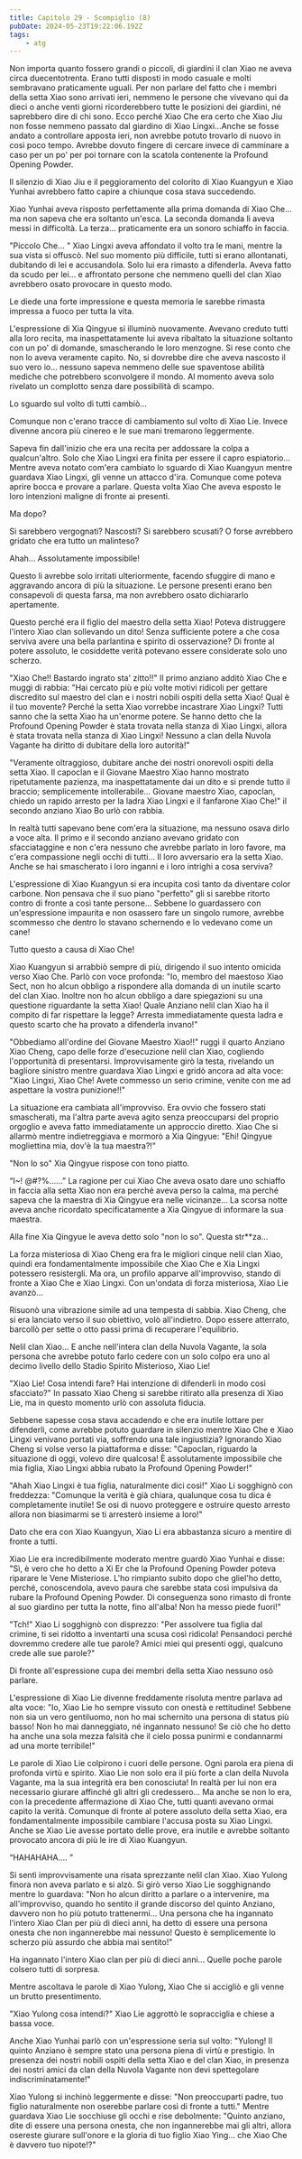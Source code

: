 ```yaml
---
title: Capitolo 29 - Scompiglio (8)
pubDate: 2024-05-23T19:22:06.192Z
tags:
    - atg
---
```



Non importa quanto fossero grandi o piccoli, di giardini il clan Xiao ne aveva circa duecentotrenta. Erano tutti disposti in modo casuale e molti sembravano praticamente uguali. Per non parlare del fatto che i membri della setta Xiao sono arrivati ieri, nemmeno le persone che vivevano qui da dieci o anche venti giorni ricorderebbero tutte le posizioni dei giardini, né saprebbero dire di chi sono. Ecco perché Xiao Che era certo che Xiao Jiu non fosse nemmeno passato dal giardino di Xiao Lingxi...Anche se fosse andato a controllare apposta ieri, non avrebbe potuto trovarlo di nuovo in così poco tempo. Avrebbe dovuto fingere di cercare invece di camminare a caso per un po' per poi tornare con la scatola contenente la Profound Opening Powder.


Il silenzio di Xiao Jiu e il peggioramento del colorito di Xiao Kuangyun e Xiao Yunhai avrebbero fatto capire a chiunque cosa stava succedendo.


Xiao Yunhai aveva risposto perfettamente alla prima domanda di Xiao Che... ma non sapeva che era soltanto un'esca. La seconda domanda li aveva messi in difficoltà. La terza... praticamente era un sonoro schiaffo in faccia.


"Piccolo Che... " Xiao Lingxi aveva affondato il volto tra le mani, mentre la sua vista si offuscò. Nel suo momento più difficile, tutti si erano allontanati, dubitando di lei e accusandola. Solo lui era rimasto a difenderla. Aveva fatto da scudo per lei... e affrontato persone che nemmeno quelli del clan Xiao avrebbero osato provocare in questo modo.


Le diede una forte impressione e questa memoria le sarebbe rimasta impressa a fuoco per tutta la vita.


L'espressione di Xia Qingyue si illuminò nuovamente. Avevano creduto tutti alla loro recita, ma inaspettatamente lui aveva ribaltato la situazione soltanto con un po' di domande, smascherando le loro menzogne. Si rese conto che non lo aveva veramente capito. No, si dovrebbe dire che aveva nascosto il suo vero io... nessuno sapeva nemmeno delle sue spaventose abilità mediche che potrebbero sconvolgere il mondo. Al momento aveva solo rivelato un complotto senza dare possibilità di scampo.


Lo sguardo sul volto di tutti cambiò...


Comunque non c'erano tracce di cambiamento sul volto di Xiao Lie. Invece divenne ancora più cinereo e le sue mani tremarono leggermente.


Sapeva fin dall'inizio che era una recita per addossare la colpa a qualcun'altro. Solo che Xiao Lingxi era finita per essere il capro espiatorio... Mentre aveva notato com'era cambiato lo sguardo di Xiao Kuangyun mentre guardava Xiao Lingxi, gli venne un attacco d'ira. Comunque come poteva aprire bocca e provare a parlare. Questa volta Xiao Che aveva esposto le loro intenzioni maligne di fronte ai presenti.


Ma dopo?


Si sarebbero vergognati? Nascosti? Si sarebbero scusati? O forse avrebbero gridato che era tutto un malinteso?


Ahah... Assolutamente impossibile!


Questo li avrebbe solo irritati ulteriormente, facendo sfuggire di mano e aggravando ancora di più la situazione. Le persone presenti erano ben consapevoli di questa farsa, ma non avrebbero osato dichiararlo apertamente.


Questo perché era il figlio del maestro della setta Xiao! Poteva distruggere l'intero Xiao clan sollevando un dito! Senza sufficiente potere a che cosa serviva avere una bella parlantina e spirito di osservazione? Di fronte al potere assoluto, le cosiddette verità potevano essere considerate solo uno scherzo.


"Xiao Che!! Bastardo ingrato sta' zitto!!" Il primo anziano additò Xiao Che e muggì di rabbia: "Hai cercato più e più volte motivi ridicoli per gettare discredito sul maestro del clan e i nostri nobili ospiti della setta Xiao! Qual è il tuo movente? Perché la setta Xiao vorrebbe incastrare Xiao Lingxi? Tutti sanno che la setta Xiao ha un'enorme potere. Se hanno detto che la Profound Opening Powder è stata trovata nella stanza di Xiao Lingxi, allora è stata trovata nella stanza di Xiao Lingxi! Nessuno a clan della Nuvola Vagante ha diritto di dubitare della loro autorità!"


"Veramente oltraggioso, dubitare anche dei nostri onorevoli ospiti della setta Xiao. Il capoclan e il Giovane Maestro Xiao hanno mostrato ripetutamente pazienza, ma inaspettatamente dai un dito e si prende tutto il braccio; semplicemente intollerabile... Giovane maestro Xiao, capoclan, chiedo un rapido arresto per la ladra Xiao Lingxi e il fanfarone Xiao Che!" il secondo anziano Xiao Bo urlò con rabbia.


In realtà tutti sapevano bene com'era la situazione, ma nessuno osava dirlo a voce alta. Il primo e il secondo anziano avevano gridato con sfacciataggine e non c'era nessuno che avrebbe parlato in loro favore, ma c'era compassione negli occhi di tutti... Il loro avversario era la setta Xiao. Anche se hai smascherato i loro inganni e i loro intrighi a cosa serviva?


L'espressione di Xiao Kuangyun si era incupita così tanto da diventare color carbone. Non pensava che il suo piano "perfetto" gli si sarebbe ritorto contro di fronte a così tante persone... Sebbene lo guardassero con un'espressione impaurita e non osassero fare un singolo rumore, avrebbe scommesso che dentro lo stavano schernendo e lo vedevano come un cane!


Tutto questo a causa di Xiao Che!


Xiao Kuangyun si arrabbiò sempre di più, dirigendo il suo intento omicida verso Xiao Che. Parlò con voce profonda: "Io, membro del maestoso Xiao Sect, non ho alcun obbligo a rispondere alla domanda di un inutile scarto del clan Xiao. Inoltre non ho alcun obbligo a dare spiegazioni su una questione riguardante la setta Xiao! Quale Anziano nelil clan Xiao ha il compito di far rispettare la legge? Arresta immediatamente questa ladra e questo scarto che ha provato a difenderla invano!"


"Obbediamo all'ordine del Giovane Maestro Xiao!!" ruggì il quarto Anziano Xiao Cheng, capo delle forze d'esecuzione nelil clan Xiao, cogliendo l'opportunità di presentarsi. Improvvisamente girò la testa, rivelando un bagliore sinistro mentre guardava Xiao Lingxi e gridò ancora ad alta voce: "Xiao Lingxi, Xiao Che! Avete commesso un serio crimine, venite con me ad aspettare la vostra punizione!!"


La situazione era cambiata all'improvviso. Era ovvio che fossero stati smascherati, ma l'altra parte aveva agito senza preoccuparsi del proprio orgoglio e aveva fatto immediatamente un approccio diretto. Xiao Che si allarmò mentre indietreggiava e mormorò a Xia Qingyue: "Ehi! Qingyue mogliettina mia, dov'è la tua maestra?!"


"Non lo so" Xia Qingyue rispose con tono piatto.


“I~! @#?%……” La ragione per cui Xiao Che aveva osato dare uno schiaffo in faccia alla setta Xiao non era perché aveva perso la calma, ma perché sapeva che la maestra di Xia Qingyue era nelle vicinanze... La scorsa notte aveva anche ricordato specificatamente a Xia Qingyue di informare la sua maestra.


Alla fine Xia Qingyue le aveva detto solo "non lo so". Questa str**za...


La forza misteriosa di Xiao Cheng era fra le migliori cinque nelil clan Xiao, quindi era fondamentalmente impossibile che Xiao Che e Xia Lingxi potessero resistergli. Ma ora, un profilo apparve all'improvviso, stando di fronte a Xiao Che e Xiao Lingxi. Con un'ondata di forza misteriosa, Xiao Lie avanzò...


Risuonò una vibrazione simile ad una tempesta di sabbia. Xiao Cheng, che si era lanciato verso il suo obiettivo, volò all'indietro. Dopo essere atterrato, barcollò per sette o otto passi prima di recuperare l'equilibrio.


Nelil clan Xiao... E anche nell'intera clan della Nuvola Vagante, la sola persona che avrebbe potuto farlo cedere con un solo colpo era uno al decimo livello dello Stadio Spirito Misterioso, Xiao Lie!


"Xiao Lie! Cosa intendi fare? Hai intenzione di difenderli in modo così sfacciato?" In passato Xiao Cheng si sarebbe ritirato alla presenza di Xiao Lie, ma in questo momento urlò con assoluta fiducia.


Sebbene sapesse cosa stava accadendo e che era inutile lottare per difenderli, come avrebbe potuto guardare in silenzio mentre Xiao Che e Xiao Lingxi venivano portati via, soffrendo una tale ingiustizia? Ignorando Xiao Cheng si volse verso la piattaforma e disse: "Capoclan, riguardo la situazione di oggi, volevo dire qualcosa! È assolutamente impossibile che mia figlia, Xiao Lingxi abbia rubato la Profound Opening Powder!"


"Ahah Xiao Lingxi è tua figlia, naturalmente dici così!" Xiao Li sogghignò con freddezza: "Comunque la verità è già chiara, qualunque cosa tu dica è completamente inutile! Se osi di nuovo proteggere e ostruire questo arresto allora non biasimarmi se ti arresterò insieme a loro!"


Dato che era con Xiao Kuangyun, Xiao Li era abbastanza sicuro a mentire di fronte a tutti.


Xiao Lie era incredibilmente moderato mentre guardò Xiao Yunhai e disse: "Sì, è vero che ho detto a Xi Er che la Profound Opening Powder poteva riparare le Vene Misteriose. L'ho rimpianto subito dopo che gliel'ho detto, perché, conoscendola, avevo paura che sarebbe stata così impulsiva da rubare la Profound Opening Powder. Di conseguenza sono rimasto di fronte al suo giardino per tutta la notte, fino all'alba! Non ha messo piede fuori!"


"Tch!" Xiao Li sogghignò con disprezzo: "Per assolvere tua figlia dal crimine, ti sei ridotto a inventarti una scusa così ridicola! Pensandoci perché dovremmo credere alle tue parole? Amici miei qui presenti oggi, qualcuno crede alle sue parole?"


Di fronte all'espressione cupa dei membri della setta Xiao nessuno osò parlare.


L'espressione di Xiao Lie divenne freddamente risoluta mentre parlava ad alta voce: "Io, Xiao Lie ho sempre vissuto con onestà e rettitudine! Sebbene non sia un vero gentiluomo, non ho mai schernito una persona di status più basso! Non ho mai danneggiato, né ingannato nessuno! Se ciò che ho detto ha anche una sola mezza falsità che il cielo possa punirmi e condannarmi ad una morte terribile!"


Le parole di Xiao Lie colpirono i cuori delle persone. Ogni parola era piena di profonda virtù e spirito. Xiao Lie non solo era il più forte a clan della Nuvola Vagante, ma la sua integrità era ben conosciuta! In realtà per lui non era necessario giurare affinché gli altri gli credessero... Ma anche se non lo era, con la precedente affermazione di Xiao Che, tutti quanti avevano ormai capito la verità.
Comunque di fronte al potere assoluto della setta Xiao, era fondamentalmente impossibile cambiare l'accusa posta su Xiao Lingxi. Anche se Xiao Lie avesse portato delle prove, era inutile e avrebbe soltanto provocato ancora di più le ire di Xiao Kuangyun.


“HAHAHAHA…. ”


Si sentì improvvisamente una risata sprezzante nelil clan Xiao. Xiao Yulong finora non aveva parlato e si alzò. Si girò verso Xiao Lie sogghignando mentre lo guardava: "Non ho alcun diritto a parlare o a intervenire, ma all'improvviso, quando ho sentito il grande discorso del quinto Anziano, davvero non ho più potuto trattenermi... Una persona che ha ingannato l'intero Xiao Clan per più di dieci anni, ha detto di essere una persona onesta che non ingannerebbe mai nessuno! Questo è semplicemente lo scherzo più assurdo che abbia mai sentito!"


Ha ingannato l'intero Xiao clan per più di dieci anni... Quelle poche parole colsero tutti di sorpresa.


Mentre ascoltava le parole di Xiao Yulong, Xiao Che si accigliò e gli venne un brutto presentimento.


"Xiao Yulong cosa intendi?" Xiao Lie aggrottò le sopracciglia e chiese a bassa voce.


Anche Xiao Yunhai parlò con un'espressione seria sul volto: "Yulong! Il quinto Anziano è sempre stato una persona piena di virtù e prestigio. In presenza dei nostri nobili ospiti della setta Xiao e del clan Xiao, in presenza dei nostri amici da clan della Nuvola Vagante non devi spettegolare indiscriminatamente!"


Xiao Yulong si inchinò leggermente e disse: "Non preoccuparti padre, tuo figlio naturalmente non oserebbe parlare così di fronte a tutti." Mentre guardava Xiao Lie socchiuse gli occhi e rise debolmente: "Quinto anziano, dite di essere una persona onesta, che non ingannerebbe mai gli altri, allora osereste giurare sull'onore e la gloria di tuo figlio Xiao Ying... che Xiao Che è davvero tuo nipote!?"
                                


                                



